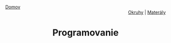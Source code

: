 <div align="center">
    <div align="left">
        <a href="/README.md">Domov</a>
    </div>
    <div align="right">
        <a href="../OKRUHY.md#programovanie">Okruhy</a>
        |
        <a href="https://drive.google.com/drive/folders/1-R0QweppWve7l7rt23FboOdxdV9U58OT?usp=sharing">Materály</a>
    </div>


# Programovanie

</div>